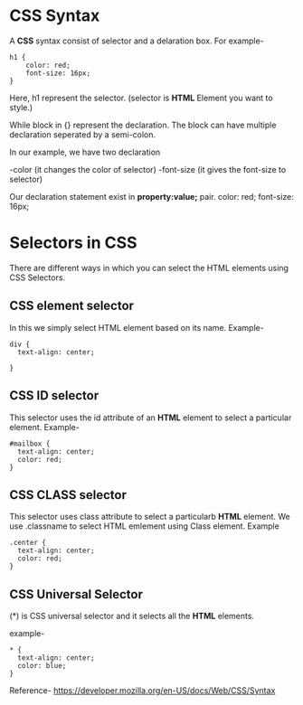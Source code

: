 # CSS Syntax

A **CSS** syntax consist of selector and a delaration box.
For example-
```
h1 {
    color: red;
    font-size: 16px;
}
```
Here, h1 represent the selector.
(selector is **HTML** Element you want to style.)

While block in {} represent the declaration.
The block can have multiple declaration seperated by a semi-colon.

In our example, we have two declaration

 -color (it changes the color of selector)
 -font-size (it gives the font-size to selector)

Our declaration statement exist in **property:value;** pair.
color: red;
font-size: 16px;

# Selectors in CSS

There are different ways in which you can select the HTML elements using CSS Selectors.

## CSS element selector

In this we simply select HTML element based on its name.
Example-
```
div {
  text-align: center;
  
}
```
## CSS ID selector

This selector uses the id attribute of an **HTML** element to select a particular element.
Example-
```
#mailbox {
  text-align: center;
  color: red;
} 
```

## CSS CLASS selector

This selector uses class attribute to select a particularb **HTML** element.
We use  .classname to select HTML emlement using Class element.
Example
```
.center {
  text-align: center;
  color: red;
}
```

## CSS Universal Selector
 (*) is CSS universal selector and it selects all the **HTML** elements.

example-
```
* {
  text-align: center;
  color: blue;
}
```


Reference-
https://developer.mozilla.org/en-US/docs/Web/CSS/Syntax












